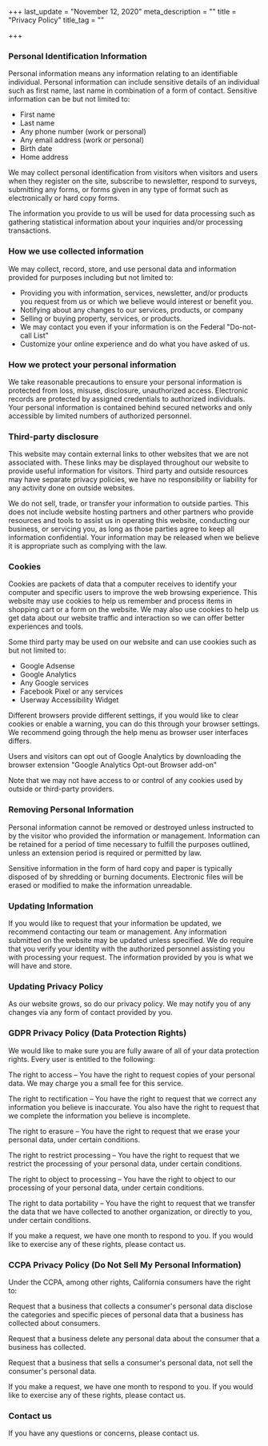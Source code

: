 +++
last_update = "November 12, 2020"
meta_description = ""
title = "Privacy Policy"
title_tag = ""

+++
### Personal Identification Information

Personal information means any information relating to an identifiable individual. Personal information can include sensitive details of an individual such as first name, last name in combination of a form of contact. Sensitive information can be but not limited to:

* First name
* Last name
* Any phone number (work or personal)
* Any email address (work or personal)
* Birth date
* Home address

We may collect personal identification from visitors when visitors and users when they register on the site, subscribe to newsletter, respond to surveys, submitting any forms, or forms given in any type of format such as electronically or hard copy forms.

The information you provide to us will be used for data processing such as gathering statistical information about your inquiries and/or processing transactions.

### How we use collected information

We may collect, record, store, and use personal data and information provided for purposes including but not limited to:

* Providing you with information, services, newsletter, and/or products you request from us or which we believe would interest or benefit you.
* Notifying about any changes to our services, products, or company
* Selling or buying property, services, or products.
* We may contact you even if your information is on the Federal "Do-not-call List"
* Customize your online experience and do what you have asked of us.

### How we protect your personal information

We take reasonable precautions to ensure your personal information is protected from loss, misuse, disclosure, unauthorized access. Electronic records are protected by assigned credentials to authorized individuals. Your personal information is contained behind secured networks and only accessible by limited numbers of authorized personnel.

### Third-party disclosure

This website may contain external links to other websites that we are not associated with. These links may be displayed throughout our website to provide useful information for visitors. Third party and outside resources may have separate privacy policies, we have no responsibility or liability for any activity done on outside websites.

We do not sell, trade, or transfer your information to outside parties. This does not include website hosting partners and other partners who provide resources and tools to assist us in operating this website, conducting our business, or servicing you, as long as those parties agree to keep all information confidential. Your information may be released when we believe it is appropriate such as complying with the law.

### Cookies

Cookies are packets of data that a computer receives to identify your computer and specific users to improve the web browsing experience. This website may use cookies to help us remember and process items in shopping cart or a form on the website. We may also use cookies to help us get data about our website traffic and interaction so we can offer better experiences and tools.

Some third party may be used on our website and can use cookies such as but not limited to:

* Google Adsense
* Google Analytics
* Any Google services
* Facebook Pixel or any services
* Userway Accessibility Widget

Different browsers provide different settings, if you would like to clear cookies or enable a warning, you can do this through your browser settings. We recommend going through the help menu as browser user interfaces differs.

Users and visitors can opt out of Google Analytics by downloading the browser extension "Google Analytics Opt-out Browser add-on"

Note that we may not have access to or control of any cookies used by outside or third-party providers.

### Removing Personal Information

Personal information cannot be removed or destroyed unless instructed to by the visitor who provided the information or management. Information can be retained for a period of time necessary to fulfill the purposes outlined, unless an extension period is required or permitted by law.

Sensitive information in the form of hard copy and paper is typically disposed of by shredding or burning documents. Electronic files will be erased or modified to make the information unreadable.

### Updating Information

If you would like to request that your information be updated, we recommend contacting our team or management. Any information submitted on the website may be updated unless specified. We do require that you verify your identity with the authorized personnel assisting you with processing your request. The information provided by you is what we will have and store.

### Updating Privacy Policy

As our website grows, so do our privacy policy. We may notify you of any changes via any form of contact provided by you.

### GDPR Privacy Policy (Data Protection Rights)

We would like to make sure you are fully aware of all of your data protection rights. Every user is entitled to the following:

The right to access – You have the right to request copies of your personal data. We may charge you a small fee for this service.

The right to rectification – You have the right to request that we correct any information you believe is inaccurate. You also have the right to request that we complete the information you believe is incomplete.

The right to erasure – You have the right to request that we erase your personal data, under certain conditions.

The right to restrict processing – You have the right to request that we restrict the processing of your personal data, under certain conditions.

The right to object to processing – You have the right to object to our processing of your personal data, under certain conditions.

The right to data portability – You have the right to request that we transfer the data that we have collected to another organization, or directly to you, under certain conditions.

If you make a request, we have one month to respond to you. If you would like to exercise any of these rights, please contact us.

### CCPA Privacy Policy (Do Not Sell My Personal Information)

Under the CCPA, among other rights, California consumers have the right to:

Request that a business that collects a consumer's personal data disclose the categories and specific pieces of personal data that a business has collected about consumers.

Request that a business delete any personal data about the consumer that a business has collected.

Request that a business that sells a consumer's personal data, not sell the consumer's personal data.

If you make a request, we have one month to respond to you. If you would like to exercise any of these rights, please contact us.

### Contact us

If you have any questions or concerns, please contact us.